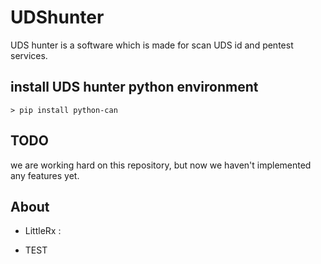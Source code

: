 # UDShunter
UDS hunter is a software which is made for scan UDS id and pentest services.



## install UDS hunter python environment

```
> pip install python-can
```

## TODO

we are working hard on this repository, but now we haven't implemented any features yet.

## About

- LittleRx : 

- TEST
